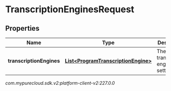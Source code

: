 # TranscriptionEnginesRequest


## Properties

| Name | Type | Description | Notes |
| ------------ | ------------- | ------------- | ------------- |
| **transcriptionEngines** | [**List&lt;ProgramTranscriptionEngine&gt;**](ProgramTranscriptionEngine) | The transcription engine setting |  |




_com.mypurecloud.sdk.v2:platform-client-v2:227.0.0_
